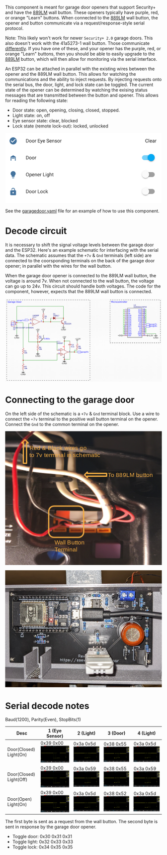 This component is meant for garage door openers that support Security+ and
have the [889LM](https://www.amazon.com/gp/product/B07ZTRG8ML) wall button.
These openers typically have purple, red, or orange "Learn" buttons. When
connected to the [889LM](https://www.amazon.com/gp/product/B07ZTRG8ML) wall
button, the opener and button communicate via a request/response-style
serial protocol.

Note: This likely won't work for newer `Security+ 2.0` garage doors. This also
doesn't work with the 41a5273-1 wall button. Those communicate
[differently](https://electronics.stackexchange.com/questions/141076/what-is-the-name-of-the-protocols-used-to-let-an-automatic-garage-door-opener/279059#279059).
If you have one of these, and your opener has the purple, red, or orange
"Learn" buttons, then you should be able to easily upgrade to the
[889LM](https://www.amazon.com/gp/product/B07ZTRG8ML) button, which will then
allow for monitoring via the serial interface.

An ESP32 can be attached in parallel with the existing wires between the
opener and the 889LM wall button. This allows for watching the communications
and the ability to inject requests. By injecting requests onto the serial bus,
the door, light, and lock state can be toggled. The current state of the
opener can be determined by watching the exising status messages that are
transmitted between the button and opener. This allows for reading the
following state:

* Door state: open, opening, closing, closed, stopped.
* Light state: on, off
* Eye sensor state: clear, blocked
* Lock state (remote lock-out): locked, unlocked

![Home Assistant](images/homeassistant.png)

See the [garagedoor.yaml](garagedoor.yaml) file for an example of how to use
this component.

# Decode circuit

It is necessary to shift the signal voltage levels between the garage door and
the ESP32. Here's an example schematic for interfacing with the serial data.
The schematic assumes that the `+7v` & `Gnd` terminals (left side) are
connected to the coorsponding terminals on the back of the garage door opener;
in parallel with the wires for the wall button.

When the garage door opener is connected to the 889LM wall button, the voltage
is around 7v. When not connected to the wall button, the voltage can go up to
24v. This circuit should handle both voltages. The code for the component,
however, expects that the 889LM wall button is connected.

![schematic](images/schematic.png)

# Connecting to the garage door

On the left side of the schematic is a `+7v` & `Gnd` terminal block. Use a wire to connect the `+7v` terminal to the positive wall button terminal on the opener. Connect the `Gnd` to the common terminal on the opener.

![opener connections](images/connection.png)

![circuit board](images/board.png)

# Serial decode notes

Baud(1200), Parity(Even), StopBits(1)

| Desc | 1 (Eye Sensor) | 2 (Light) | 3 (Door) | 4 (Light) |
|------|----------------|-----------|----------|-----------|
|Door(Closed) Light(On)|0x39 0x00![](images/0x39_0x00.png)|0x3a 0x5d![](images/0x3a_0x5d.png)|0x38 0x55![](images/0x38_0x55.png)|0x3a 0x5d![](images/0x3a_0x5d.png)|
|Door(Closed) Light(Off)|0x39 0x00![](images/0x39_0x00.png)|0x3a 0x59![](images/0x3a_0x59.png)|0x38 0x55![](images/0x38_0x55.png)|0x3a 0x59![](images/0x3a_0x59.png)|
|Door(Open) Light(On)|0x39 0x00![](images/0x39_0x00.png)|0x3a 0x5d![](images/0x3a_0x5d.png)|0x38 0x52![](images/0x38_0x52.png)|0x3a 0x5d![](images/0x3a_0x5d.png)|

The first byte is sent as a request from the wall button. The second byte is sent in response by the garage door opener.

* Toggle door: 0x30 0x31 0x31
* Toggle light: 0x32 0x33 0x33
* Toggle lock: 0x34 0x35 0x35
